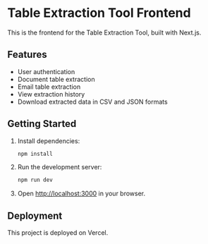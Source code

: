 # Table Extraction Tool Frontend

This is the frontend for the Table Extraction Tool, built with Next.js.

## Features

- User authentication
- Document table extraction
- Email table extraction
- View extraction history
- Download extracted data in CSV and JSON formats

## Getting Started

1. Install dependencies:
   ```bash
   npm install
   ```

2. Run the development server:
   ```bash
   npm run dev
   ```

3. Open [http://localhost:3000](http://localhost:3000) in your browser.

## Deployment

This project is deployed on Vercel. 